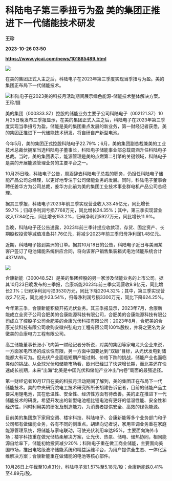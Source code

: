 # 科陆电子第三季扭亏为盈 美的集团正推进下一代储能技术研发
**王珍**

**2023-10-26 03:50**

**https://www.yicai.com/news/101885489.html**

![](https://imgcdn.yicai.com/uppics/slides/2023/10/dcc6c4947b00aafbfdd7473803b88bb2.jpg)

在美的集团正式入主之后，科陆电子在2023年第三季度实现当季扭亏为盈。美的集团正布局下一代储能技术。

![科陆电子在2023美的科技月活动期间展示绿色能源-储能技术整体解决方案。 王珍/摄](https://imgcdn.yicai.com/uppics/images/2023/10/0179d7a00ef924c5f935bb27a2d3d35b.jpg)

美的集团（000333.SZ）控股的储能业务主要子公司科陆电子（002121.SZ）10月25日晚发布三季报显示，在美的集团正式入主之后，科陆电子在2023年第三季度实现当季扭亏为盈。储能是美的集团重点发展的新业务，第一财经记者获悉，美的集团正推进下一代储能技术研发，将自研自产新型电池。

今年5月，美的集团正式控股科陆电子22.79%；6月，美的集团副总裁兼美的工业技术总裁伏拥军当选科陆电子董事长，科陆电子储能事业部总载周涵升任科陆电子总裁。当时，美的集团表示，能源管理是美的点燃第二引擎的关键领域，科陆电子是美的开展能源管理业务的主要平台之一。

10月25日晚，科陆电子公告，周涵辞去科陆电子总裁的职务，仍担任科陆电子储能产品公司总经理，以更好地专注于公司储能业务的发展。同时，科陆电子董事会聘任姜华方为公司总裁，姜华方此前为美的集团工业技术事业群电机产品公司总经理。

据其三季报，科陆电子2023年前三季实现营业收入33.45亿元，同比增长59.7%；归母净利润亏损7768万元，同比增长24.35%；其中，第三季实现营业收入17.84亿元，同比增长153.2%，归母净利润5927万元，同比增长11.9%。

当晚，科陆电子还公告透露，2023年前三季计提应收款项、存货、固定资产、长期股权投资等减值准备共1.76亿元，将减少2023年前三季归母净利润1.48亿元。

近期，科陆电子接到美洲的订单。据其10月18日的公告，科陆电子近日与美洲某客户签订了电池储能系统供应合同，将向该客户销售集装箱式电池储能系统合计437MWh。

![](https://imgcdn.yicai.com/uppics/images/2023/10/d5a442e4d04a83d2169ae6c0f38b63e7.jpg)

合康新能（300048.SZ）是美的集团控股的另一家涉及储能业务的上市公司。据其10月23日晚发布的三季报，合康新能2023年前三季实现营收9.9亿元，同比增长2.1%；归母净利润亏损3530万元，同比下降2204.32%；其中，第三季实现营收2.7亿元，同比减少23.54%，归母净利润亏损3300万元，同比下降624.25%。

今年第三季，合康新能积极开拓光伏业务。其三季报显示，2023年7月，合康新能成立全资子公司合肥美的合康能源科技有限公司，合肥美的合康能源科技有限公司成立了控股子公司合肥美的合康光伏科技有限公司；2023年8月，合肥美的合康光伏科技有限公司收购安徽兴弘电力工程有限公司100%股权，并将之更名为安徽美的合康电力工程有限公司。

高工储能董事长张小飞向第一财经记者分析说，对美的集团等家电龙头企业来说，一方面家电市场的成长性有限，另一方面中国要达到“双碳”目标，从光伏发电到储能都大有可为。但光伏产业面临短期产能过剩、价格下跌的挑战，储能产业也面临类似的挑战。从全球光伏和储能市场看，欧州已经过了快速增长期，而北美还在快速成长初期，未来“出海”北美是中国光伏和储能产业冲出“内卷”局面的最强途径。

第一财经记者10月17日在美的科技月活动期间了解到，美的集团正在布局下一代储能技术。美的中央研究院电工技术研究所所长胡建告诉记者，目前的储能产品主要采用锂电池，其在低温性、安全性、经济性方面有待改善。美的正在推进下一代储能技术的研发，希望开发出的新型电池相比锂电池有更好的低温性能、安全性和经济性，同时利用美的研发及制造能力，为消费者提供安全、高效的绿色能源。

目前美的集团旗下家用空调、楼宇科技、科陆电子、合康新能等多个业务部门和子公司都有做储能业务，各有不同的侧重点。胡建向记者说，家用空调业务重在家庭能源管理系统，将储能与家电联动，可使光伏利用率达95%，主要面向海外市场；楼宇科技重在做光储热柔解决方案，让光伏、热泵、储电、储热协同，相同能源自给率下，储能初始投资减少20%；科陆电子重在做工商业储能，主要面向美国市场，推出电站级液冷储能系统和精益运维平台，为用户提供全生态、一体化运维解决方案；合康新能重在做储能的电池等核心部件。

10月26日上午截至10点31分，科陆电子涨1.57%至5.18元/股；合康新能跌0.41%至4.89元/股。